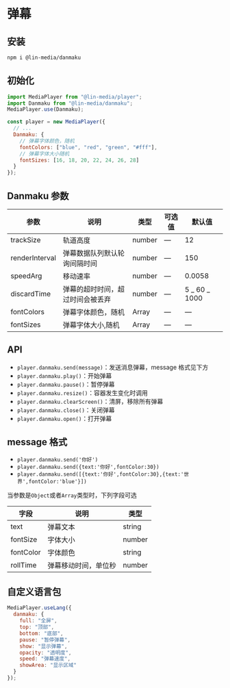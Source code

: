 # 弹幕

## 安装

```bash
npm i @lin-media/danmaku
```

## 初始化

```javascript
import MediaPlayer from "@lin-media/player";
import Danmaku from "@lin-media/danmaku";
MediaPlayer.use(Danmaku);

const player = new MediaPlayer({
  // ...
  Danmaku: {
    // 弹幕字体颜色，随机
    fontColors: ["blue", "red", "green", "#fff"],
    // 弹幕字体大小随机
    fontSizes: [16, 18, 20, 22, 24, 26, 28]
  }
});
```

## Danmaku 参数

| 参数           | 说明                             | 类型          | 可选值 | 默认值        |
| -------------- | -------------------------------- | ------------- | ------ | ------------- |
| trackSize      | 轨道高度                         | number        | —      | 12            |
| renderInterval | 弹幕数据队列默认轮询间隔时间     | number        | —      | 150           |
| speedArg       | 移动速率                         | number        | —      | 0.0058        |
| discardTime    | 弹幕的超时时间，超过时间会被丢弃 | number        | —      | 5 _ 60 _ 1000 |
| fontColors     | 弹幕字体颜色，随机               | Array<string> | —      | —             |
| fontSizes      | 弹幕字体大小,随机                | Array<number> | —      | —             |

## API

- `player.danmaku.send(message)`：发送消息弹幕，message 格式见下方
- `player.danmaku.play()`：开始弹幕
- `player.danmaku.pause()`：暂停弹幕
- `player.danmaku.resize()`：容器发生变化时调用
- `player.danmaku.clearScreen()`：清屏，移除所有弹幕
- `player.danmaku.close()`：关闭弹幕
- `player.danmaku.open()`：打开弹幕

## message 格式

- `player.danmaku.send('你好')`
- `player.danmaku.send({text:'你好',fontColor:30})`
- `player.danmaku.send([{text:'你好',fontColor:30},{text:'世界',fontColor:'blue'}])`

当参数是`Object`或者`Array`类型时，下列字段可选

| 字段      | 说明                 | 类型   |
| --------- | -------------------- | ------ |
| text      | 弹幕文本             | string |
| fontSize  | 字体大小             | number |
| fontColor | 字体颜色             | string |
| rollTime  | 弹幕移动时间，单位秒 | number |

## 自定义语言包

```javascript
MediaPlayer.useLang({
  danmaku: {
    full: "全屏",
    top: "顶部",
    bottom: "底部",
    pause: "暂停弹幕",
    show: "显示弹幕",
    opacity: "透明度",
    speed: "弹幕速度",
    showArea: "显示区域"
  }
});
```
